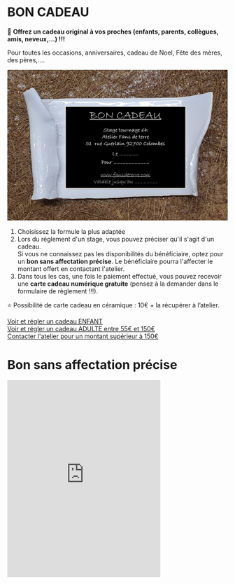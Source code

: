 # BON CADEAU  

🎁 **Offrez un cadeau original à vos proches (enfants, parents, collègues, amis, neveux,…) !!!**  

Pour toutes les occasions, anniversaires, cadeau de Noel, Fête des mères, des pères,….  

<img src="/images/carte cadeau-ceramique-fansdeterre-raku-paris-600 410.png" class="image-horiz">

1. Choisissez la formule la plus adaptée  
2. Lors du règlement d'un stage, vous pouvez préciser qu'il s'agit d'un cadeau.  
Si vous ne connaissez pas les disponibilités du bénéficiaire, optez pour un **bon sans affectation précise**. Le bénéficiaire pourra l'affecter le montant offert en contactant l'atelier.  
3. Dans tous les cas, une fois le paiement effectué, vous pouvez recevoir une **carte cadeau numérique gratuite** (pensez à la demander dans le formulaire de règlement !!!).   

⭐ Possibilité de carte cadeau en céramique : 10€ + la récupérer à l’atelier.  
      
[Voir et régler un cadeau ENFANT](activites_enfants)  
[Voir et régler un cadeau ADULTE entre 55€ et 150€](stages_adultes)  
[Contacter l'atelier pour un montant supérieur à 150€](https://docs.google.com/forms/d/e/1FAIpQLScDnAGxa7UlusJ0sVcahW_FnYDXCc4BQsAE5W8vGXzb9_z4pg/viewform?entry.1318731939&entry.625861564&entry.1682638982&entry.1661862399&entry.635975601)  
# Bon sans affectation précise  

<iframe id="haWidget" allowtransparency="true" src="https://www.helloasso.com/associations/fans-de-terre/evenements/reglement-libre-2021-2022/widget-vignette" style="width: 350px; height: 450px; border: none;"></iframe>

